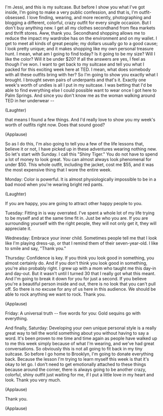 
I&#39;m Jessi, and this is my suitcase.
But before I show you what I&#39;ve got inside,
I&#39;m going to make a very public confession,
and that is,
I&#39;m outfit-obsessed.
I love finding, wearing,
and more recently,
photographing and blogging
a different, colorful, crazy outfit
for every single occasion.
But I don&#39;t buy anything new.
I get all my clothes secondhand
from flea markets and thrift stores.
Aww, thank you.
Secondhand shopping
allows me to reduce the impact
my wardrobe has on the environment
and on my wallet.
I get to meet all kinds of great people;
my dollars usually go to a good cause;
I look pretty unique;
and it makes shopping like my own personal treasure hunt.
I mean, what am I going to find today?
Is it going to be my size?
Will I like the color?
Will it be under $20?
If all the answers are yes,
I feel as though I&#39;ve won.
I want to get back to my suitcase
and tell you what I packed
for this exciting week here at TED.
I mean, what does somebody with all these outfits bring with her?
So I&#39;m going to show you exactly what I brought.
I brought seven pairs of underpants
and that&#39;s it.
Exactly one week&#39;s worth of undies
is all I put in my suitcase.
I was betting that I&#39;d be able to find
everything else I could possible want to wear
once I got here to Palm Springs.
And since you don&#39;t know me
as the woman walking around TED in her underwear --

(Laughter)

that means I found a few things.
And I&#39;d really love to show you my week&#39;s worth of outfits right now.
Does that sound good?

(Applause)

So as I do this,
I&#39;m also going to tell you a few of the life lessons
that, believe it or not, I have picked up
in these adventures wearing nothing new.
So let&#39;s start with Sunday.
I call this &quot;Shiny Tiger.&quot;
You do not have to spend a lot of money to look great.
You can almost always look phenomenal for under $50.
This whole outfit, including the jacket,
cost me $55,
and it was the most expensive thing
that I wore the entire week.

Monday: Color is powerful.
It is almost physiologically impossible
to be in a bad mood when you&#39;re wearing bright red pants.

(Laughter)

If you are happy,
you are going to attract other happy people to you.

Tuesday:
Fitting in is way overrated.
I&#39;ve spent a whole lot of my life
trying to be myself
and at the same time fit in.
Just be who you are.
If you are surrounding yourself with the right people,
they will not only get it,
they will appreciate it.

Wednesday:
Embrace your inner child.
Sometimes people tell me
that I look like I&#39;m playing dress-up,
or that I remind them of their seven-year-old.
I like to smile
and say, &quot;Thank you.&quot;

Thursday:
Confidence is key.
If you think you look good in something,
you almost certainly do.
And if you don&#39;t think you look good in something,
you&#39;re also probably right.
I grew up with a mom who taught me this day-in and day-out.
But it wasn&#39;t until I turned 30
that I really got what this meant.
And I&#39;m going to break it down for you for just a second.
If you believe you&#39;re a beautiful person
inside and out,
there is no look that you can&#39;t pull off.
So there is no excuse for any of us here in this audience.
We should be able to rock anything we want to rock.
Thank you.

(Applause)


Friday: A universal truth -- five words for you:
Gold sequins go with everything.

And finally, Saturday:
Developing your own unique personal style
is a really great way to tell the world something about you
without having to say a word.
It&#39;s been proven to me time and time again
as people have walked up to me this week
simply because of what I&#39;m wearing,
and we&#39;ve had great conversations.
So obviously this is not all going to fit
back in my tiny suitcase.
So before I go home to Brooklyn,
I&#39;m going to donate everything back.
Because the lesson I&#39;m trying to learn myself this week
is that it&#39;s okay to let go.
I don&#39;t need to get emotionally attached to these things
because around the corner,
there is always going to be
another crazy, colorful,
shiny outfit
just waiting for me,
if I put a little love in my heart and look.
Thank you very much.

(Applause)

Thank you.

(Applause)

